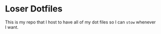 # Loser Dotfiles

This is my repo that I host to have all of my dot files so I can `stow` whenever I want.
